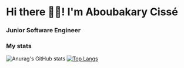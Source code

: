 # Hi there 👋🏽! I'm Aboubakary Cissé
### Junior Software Engineer
### My stats
![Anurag's GitHub stats](https://github-readme-stats.vercel.app/api?username=Aboubakary833&theme=radical&show_icons=true)
[![Top Langs](https://github-readme-stats.vercel.app/api/top-langs/?username=Aboubakary833&theme=dark&layout=compact)](https://github.com/anuraghazra/github-readme-stats)
